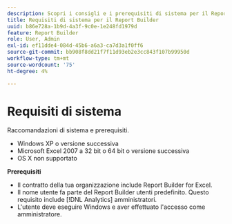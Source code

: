 ```yaml
---
description: Scopri i consigli e i prerequisiti di sistema per il Report Builder.
title: Requisiti di sistema per il Report Builder
uuid: b86e728a-1b9d-4a3f-9c0e-1e248fd1979d
feature: Report Builder
role: User, Admin
exl-id: ef11dde4-084d-45b6-a6a3-ca7d3a1f0ff6
source-git-commit: bb908f8dd21f7f11d93eb2e3cc843f107b99950d
workflow-type: tm+mt
source-wordcount: '75'
ht-degree: 4%

---
```


# Requisiti di sistema

Raccomandazioni di sistema e prerequisiti.

* Windows XP o versione successiva
* Microsoft Excel 2007 a 32 bit o 64 bit o versione successiva
* OS X non supportato

**Prerequisiti**

* Il contratto della tua organizzazione include Report Builder for Excel.
* Il nome utente fa parte del Report Builder utenti predefinito. Questo requisito include [!DNL Analytics] amministratori.
* L&#39;utente deve eseguire Windows e aver effettuato l&#39;accesso come amministratore.
